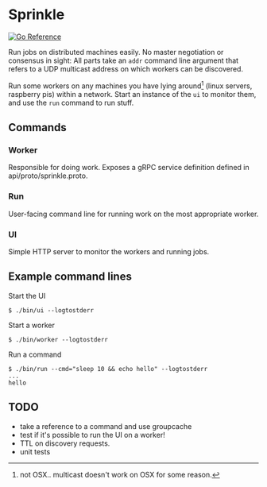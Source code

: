 # Sprinkle

[![Go Reference](https://pkg.go.dev/badge/github.com/dominichamon/sprinkle.svg)](https://pkg.go.dev/github.com/dominichamon/sprinkle)

Run jobs on distributed machines easily. No master negotiation or consensus in
sight: All parts take an `addr` command line argument that refers to a UDP
multicast address on which workers can be discovered.

Run some workers on any machines you have lying around[^1] (linux servers,
raspberry pis) within a network.  Start an instance of the `ui` to monitor them,
and use the `run` command to run stuff.

## Commands
### Worker
Responsible for doing work. Exposes a gRPC service definition defined in
api/proto/sprinkle.proto.

### Run
User-facing command line for running work on the most appropriate worker.

### UI
Simple HTTP server to monitor the workers and running jobs.

## Example command lines
Start the UI
```
$ ./bin/ui --logtostderr
```

Start a worker
```
$ ./bin/worker --logtostderr
```

Run a command
```
$ ./bin/run --cmd="sleep 10 && echo hello" --logtostderr 
...
hello
```

## TODO
* take a reference to a command and use groupcache
* test if it's possible to run the UI on a worker!
* TTL on discovery requests.
* unit tests

[^1]: not OSX.. multicast doesn't work on OSX for some reason.
